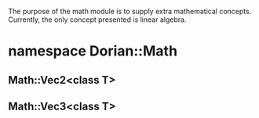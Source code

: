 The purpose of the math module is to supply extra mathematical concepts. Currently, the only concept presented is linear algebra.

# namespace Dorian::Math

## Math::Vec2\<class T>

## Math::Vec3\<class T>
